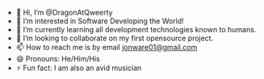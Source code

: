 - 👋 Hi, I’m @DragonAtQweerty
- 👀 I’m interested in Software Developing the World!
- 🌱 I’m currently learning all development technologies known to humans.
- 💞️ I’m looking to collaborate on my first opensource project.
- 📫 How to reach me is by email <jonware01@gmail.com>
- 😄 Pronouns: He/Him/His
- ⚡ Fun fact: I am also an avid musician

<!---
DragonAtQweerty/DragonAtQweerty is a ✨ special ✨ repository because its `README.md` (this file) appears on your GitHub profile.
You can click the Preview link to take a look at your changes.
--->
